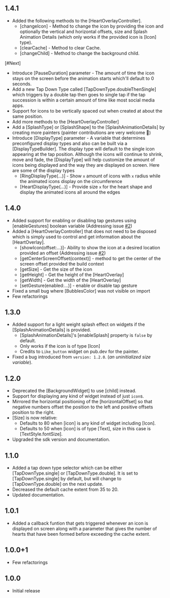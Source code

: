 ## 1.4.1

* Added the following methods to the [HeartOverlayController].
  * [changeIcon] - Method to change the icon by providing the icon and optionally the vertical and horizontal offsets, size and Splash Animation Details (which only works if the provided icon is [Icon] type).
  * [clearCache] - Method to clear Cache.
  * [changeChild] - Method to change the background child.

[#Next]

* Introduce [PauseDuration] parameter - The amount of time the icon stays on the screen before the animation starts which'll default to 0 seconds.
* Add a new Tap Down Type called [TapDownType.doubleThenSingle] which triggers by a double tap then goes to single tap if the tap succession is within a certain amount of time like most social media apps.
* Support for icons to be vertically spaced out when created at about the same position.
* Add more methods to the [HeartOverlayController]
* Add a [SplashType] or [SplashShape] to the [SplashAnimationDetails]  by creating more painters (painter contributions are very welcome 👀)
* Introduce [DisplayType] parameter - A variable that determines preconfigured display types and also can be built via a [DisplayTypeBuilder]. The display type will default to the single icon appearing at the tap position. Although the icons will continue to shrink, move and fade, the [DisplayType] will help customize the amount of icons being displayed and the way they are displayed on screen. Here are some of the display types 
  * [RingDisplayType(...)] - Show `x` amount of icons with `x` radius while the animated icons display on the circumference 
  * [HeartDisplayType(...)] - Provide size `x` for the heart shape and display the animated icons all around the edges

## 1.4.0

* Added support for enabling or disabling tap gestures using [enableGestures] boolean variable (Addressing issue [#2](https://github.com/JohnF17/heart_overlay/issues/2))
* Added a [HeartOverlayController] that does not need to be disposed which is simply used to control and get information about the [HeartOverlay].
  * [showIcon(offset:...)]- Ability to show the icon at a desired location provided an offset (Addressing issue [#2](https://github.com/JohnF17/heart_overlay/issues/2))
  * [getCenterScreenOffset(context)] - method to get the center of the screen offset provided the build context
  * [getSize] - Get the size of the icon
  * [getHeight] - Get the height of the [HeartOverlay]
  * [getWidth] - Get the width of the [HeartOverlay]
  * [setGesture(enabled:...)] - enable or disable tap gesture
* Fixed a small bug where [BubblesColor] was not visible on import
* Few refactorings

## 1.3.0

* Added support for a light weight splash effect on widgets if the [SplashAnimationDetails] is provided.
  * [SplashAnimationDetails]'s [enableSplash] property is `false` by default.
  * Only works if the icon is of type [Icon]
  * Credits to `Like_button` widget on pub.dev for the painter.
* Fixed a bug introduced from `version: 1.2.0`. (_an uninitialized size variable_).

## 1.2.0

* Deprecated the [BackgroundWidget] to use [child] instead.
* Support for displaying any kind of widget instead of just `icon`s. 
* Mirrored the horizontal positioning of the [horizontalOffset] so that negative numbers offset the position to the left and positive offsets position to the right.
* [Size] is now relative:
  * Defaults to 80 when [icon] is any kind of widget including [Icon].
  * Defaults to 50 when [icon] is of type [Text], size in this case is [TextStyle.fontSize].
* Upgraded the sdk version and documentation.


## 1.1.0

* Added a tap down type selector which can be either [TapDownType.single] or [TapDownType.double].
It is set to [TapDownType.single] by default, but will change to [TapDownType.double] on the next update.
* Decreased the default cache extent from 35 to 20.
* Updated documentation.

## 1.0.1

* Added a callback funtion that gets triggered whenever an icon is displayed on screen along with a parameter that gives the number of hearts that have been formed before exceeding the cache extent.

## 1.0.0+1

* Few refactorings

## 1.0.0

* Initial release
